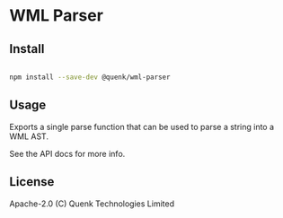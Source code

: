 # WML Parser

## Install

```sh

npm install --save-dev @quenk/wml-parser

```

## Usage

Exports a single parse function that can be used to parse a string
into a WML AST.

See the API docs for more info.

## License

Apache-2.0 (C) Quenk Technologies Limited 

